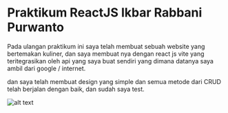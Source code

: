 # Praktikum ReactJS Ikbar Rabbani Purwanto

Pada ulangan praktikum ini saya telah membuat sebuah website yang bertemakan kuliner, dan saya membuat nya dengan react js vite yang teritegrasikan oleh api yang saya buat sendiri yang dimana datanya saya ambil dari google / internet.

dan saya telah membuat design yang simple dan semua metode dari CRUD telah berjalan dengan baik, dan sudah saya test.

![alt text](https://github.com/d3sc/lastpraktikum/blob/main/doc/img1.png)
